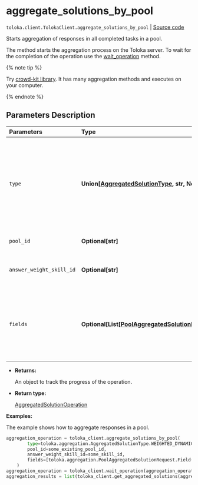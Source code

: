# aggregate_solutions_by_pool
`toloka.client.TolokaClient.aggregate_solutions_by_pool` | [Source code](https://github.com/Toloka/toloka-kit/blob/v1.1.0.post1/src/client/__init__.py#L459)

Starts aggregation of responses in all completed tasks in a pool.


The method starts the aggregation process on the Toloka server. To wait for the completion of the operation use the [wait_operation](toloka.client.TolokaClient.wait_operation.md) method.

{% note tip %}

Try [crowd-kit library](https://toloka.ai/en/docs/crowd-kit). It has many aggregation methods and executes on your computer.

{% endnote %}

## Parameters Description

| Parameters | Type | Description |
| :----------| :----| :-----------|
`type`|**Union\[[AggregatedSolutionType](toloka.client.aggregation.AggregatedSolutionType.md), str, None\]**|<p>Aggregation model:</p> <ul> <li>`WEIGHTED_DYNAMIC_OVERLAP` — [Aggregation](https://toloka.ai/en/docs/guide/concepts/result-aggregation#aggr-by-skill) based on Tolokers&#x27; skill in a pool with a dynamic overlap.</li> <li>`DAWID_SKENE` — [Dawid-Skene aggregation model](https://toloka.ai/en/docs/guide/concepts/result-aggregation#dawid-skene). It is used in pools without a dynamic overlap.</li> </ul>
`pool_id`|**Optional\[str\]**|<p>The ID of the pool.</p>
`answer_weight_skill_id`|**Optional\[str\]**|<p>The ID of the skill that determines the weight of the Toloker&#x27;s responses.</p>
`fields`|**Optional\[List\[[PoolAggregatedSolutionRequest.Field](toloka.client.aggregation.PoolAggregatedSolutionRequest.Field.md)\]\]**|<p>Output data fields to aggregate. For the best results, each of these fields should have limited number of response options. If the `DAWID_SKENE` aggregation type is selected, you can only specify one value.</p>

* **Returns:**

  An object to track the progress of the operation.

* **Return type:**

  [AggregatedSolutionOperation](toloka.client.operations.AggregatedSolutionOperation.md)

**Examples:**

The example shows how to aggregate responses in a pool.

```python
aggregation_operation = toloka_client.aggregate_solutions_by_pool(
        type=toloka.aggregation.AggregatedSolutionType.WEIGHTED_DYNAMIC_OVERLAP,
        pool_id=some_existing_pool_id,
        answer_weight_skill_id=some_skill_id,
        fields=[toloka.aggregation.PoolAggregatedSolutionRequest.Field(name='result')]
    )
aggregation_operation = toloka_client.wait_operation(aggregation_operation)
aggregation_results = list(toloka_client.get_aggregated_solutions(aggregation_operation.id))
```
